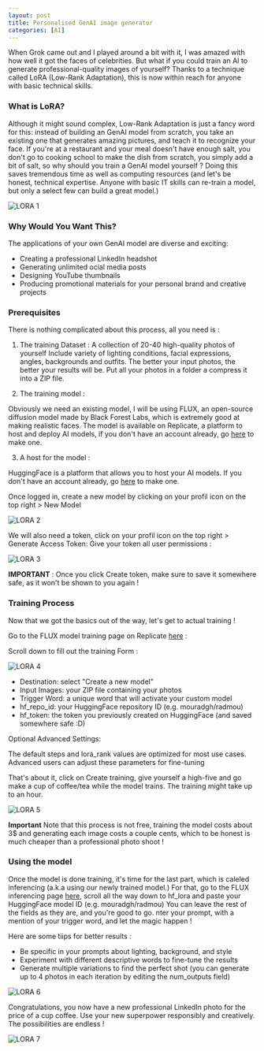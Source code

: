 ```yaml
---
layout: post
title: Personalised GenAI image generator
categories: [AI]
---
```


When Grok came out and I played around a bit with it, I was amazed with how well it got the faces of celebrities. 
But what if you could train an AI to generate professional-quality images of yourself? 
Thanks to a technique called LoRA (Low-Rank Adaptation), this is now within reach for anyone with basic technical skills.

### What is LoRA?
Although it might sound complex, Low-Rank Adaptation is just a fancy word for this: instead of building an GenAI model from scratch, you take an existing one that generates amazing pictures, and teach it to recognize your face. 
If you're at a restaurant and your meal doesn't have enough salt, you don't go to cooking school to make the dish from scratch, you simply add a bit of salt, so why should you train a GenAI model yourself ?
Doing this saves tremendous time as well as computing resources (and let's be honest, technical expertise. Anyone with basic IT skills can re-train a model, but only a select few can build a great model.)

![LORA 1](/images/posts/2025/01/lora-01.png)

### Why Would You Want This?
The applications of your own GenAI model are diverse and exciting:
- Creating a professional LinkedIn headshot
- Generating unlimited ocial media posts
- Designing YouTube thumbnails 
- Producing promotional materials for your personal brand and creative projects

### Prerequisites

There is nothing complicated about this process, all you need is :

1. The training Dataset :
A collection of 20-40 high-quality photos of yourself 
Include variety of lighting conditions, facial expressions, angles, backgrounds and outfits.
The better your input photos, the better your results will be.
Put all your photos in a folder a compress it into a ZIP file.

3. The training model :

Obviously we need an existing model, I will be using FLUX, an open-source diffusion model made by Black Forest Labs, which is extremely good at making realistic faces.
The model is available on Replicate, a platform to host and deploy AI models, if you don't have an account already, go [here](https://replicate.com/) to make one.


3. A host for the model :

HuggingFace is a platform that allows you to host your AI models.
If you don't have an account already, go [here](https://huggingface.co/) to make one.

Once logged in, create a new model by clicking on your profil icon on the top right > New Model

![LORA 2](/images/posts/2025/01/lora-02.png)

We will also need a token, click on your profil icon on the top right > Generate Access Token:
Give your token all user permissions :

![LORA 3](/images/posts/2025/01/lora-03.png)

**IMPORTANT** : Once you click Create token, make sure to save it somewhere safe, as it won't be shown to you again !

### Training Process

Now that we got the basics out of the way, let's get to actual training !

Go to the FLUX model training page on Replicate [here](https://replicate.com/ostris/flux-dev-lora-trainer/train) :

Scroll down to fill out the training Form :

![LORA 4](/images/posts/2025/01/lora-04.png)


- Destination: select "Create a new model"
- Input Images: your ZIP file containing your photos
- Trigger Word: a unique word that will activate your custom model
- hf_repo_id: your HuggingFace repository ID (e.g. mouradgh/radmou)
- hf_token: the token you previously created on HuggingFace (and saved somewhere safe :D)

Optional Advanced Settings:

The default steps and lora_rank values are optimized for most use cases.
Advanced users can adjust these parameters for fine-tuning

That's about it, click on Create training, give yourself a high-five and go make a cup of coffee/tea while the model trains. 
The training might take up to an hour.

![LORA 5](/images/posts/2025/01/lora-05.png)

**Important** Note that this process is not free, training the model costs about 3$ and generating each image costs a couple cents, which to be honest is much cheaper than a professional photo shoot !

### Using the model

Once the model is done training, it's time for the last part, which is caleled inferencing (a.k.a using our newly trained model.)
For that, go to the FLUX inferencing page [here](https://replicate.com/lucataco/flux-dev-lora), scroll all the way down to hf_lora and paste your HuggingFace model ID (e.g. mouradgh/radmou) 
You can leave the rest of the fields as they are, and you're good to go.
nter your prompt, with a mention of your trigger word, and let the magic happen !

Here are some tiips for better results :

- Be specific in your prompts about lighting, background, and style
- Experiment with different descriptive words to fine-tune the results
- Generate multiple variations to find the perfect shot (you can generate up to 4 photos in each iteration by editing the num_outputs field)

![LORA 6](/images/posts/2025/01/lora-06.png)

Congratulations, you now have a new professional LinkedIn photo for the price of a cup coffee.
Use your new superpower responsibly and creatively. The possibilities are endless !

![LORA 7](/images/posts/2025/01/lora-07.png)


